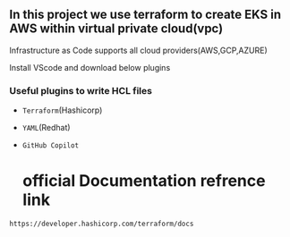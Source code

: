  ## In this project we use terraform to create EKS in AWS within virtual private cloud(vpc)

 Infrastructure as Code supports all cloud providers(AWS,GCP,AZURE)

 Install VScode and download below plugins
### Useful plugins to write HCL files

- `Terraform`(Hashicorp)
- `YAML`(Redhat)
- `GitHub Copilot`

  # official Documentation refrence link

 ```https://developer.hashicorp.com/terraform/docs```
